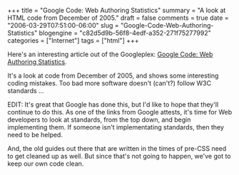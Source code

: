 +++
title = "Google Code: Web Authoring Statistics"
summary = "A look at HTML code from December of 2005."
draft = false
comments = true
date = "2006-03-29T07:51:00-06:00"
slug = "Google-Code-Web-Authoring-Statistics"
blogengine = "c82d5d9b-56f8-4edf-a352-271f75277992"
categories = ["Internet"]
tags = ["html"]
+++

<p>
Here&#39;s an interesting article out of the Googleplex: <a href="http://code.google.com/webstats/index.html">Google Code: Web Authoring Statistics</a>.<!--more--><!--adsense-->
</p>
<p>
It&#39;s a look at code from December of 2005, and shows some interesting coding mistakes. Too bad more software doesn&#39;t (can&#39;t?) follow W3C standards ...
</p>
<p>
EDIT: It&#39;s great that Google has done this, but I&#39;d like to hope that they&#39;ll continue to do this. As one of the links from Google attests, it&#39;s time for Web developers to look at standards, from the top down, and begin implementing them. If someone isn&#39;t implementating standards, then they need to be helped.
</p>
<p>
And, the old guides out there that are written in the times of pre-CSS need to get cleaned up as well. But since that&#39;s not going to happen, we&#39;ve got to keep our own code clean.
</p>

